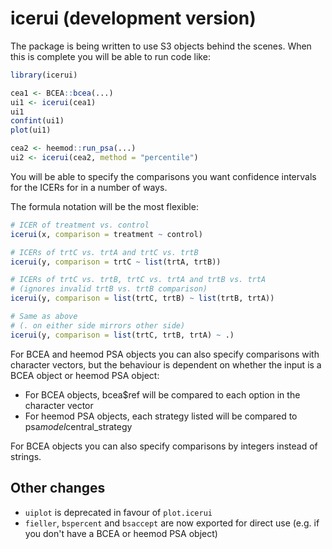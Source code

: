# icerui (development version)

The package is being written to use S3 objects behind the scenes. When this is complete you will be able to run code like:

```r
library(icerui)

cea1 <- BCEA::bcea(...)
ui1 <- icerui(cea1)
ui1
confint(ui1)
plot(ui1)

cea2 <- heemod::run_psa(...)
ui2 <- icerui(cea2, method = "percentile")
```

You will be able to specify the comparisons you want confidence intervals for the ICERs for in a number of ways.

The formula notation will be the most flexible:

```r
# ICER of treatment vs. control
icerui(x, comparison = treatment ~ control)

# ICERs of trtC vs. trtA and trtC vs. trtB
icerui(y, comparison = trtC ~ list(trtA, trtB))

# ICERs of trtC vs. trtB, trtC vs. trtA and trtB vs. trtA
# (ignores invalid trtB vs. trtB comparison)
icerui(y, comparison = list(trtC, trtB) ~ list(trtB, trtA))

# Same as above
# (. on either side mirrors other side)
icerui(y, comparison = list(trtC, trtB, trtA) ~ .)
```

For BCEA and heemod PSA objects you can also specify comparisons with character vectors, but the behaviour is dependent on whether the input is a BCEA object or heemod PSA object:
* For BCEA objects, bcea$ref will be compared to each option in the character vector
* For heemod PSA objects, each strategy listed will be compared to psa$model$central_strategy

For BCEA objects you can also specify comparisons by integers instead of strings.

## Other changes

* `uiplot` is deprecated in favour of `plot.icerui`
* `fieller`, `bspercent` and `bsaccept` are now exported for direct use (e.g. if you don't have a BCEA or heemod PSA object)
